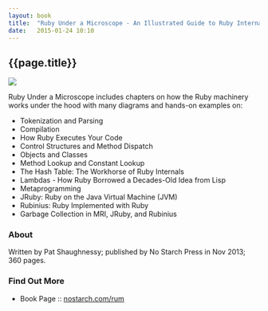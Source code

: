 ```yaml
---
layout: book
title:  "Ruby Under a Microscope - An Illustrated Guide to Ruby Internals by Pat Shaughnessy"
date:   2015-01-24 10:10
---
```


## {{page.title}}

![]({{site.url}}/i/book-ruby-under-a-microscope.png)

Ruby Under a Microscope includes chapters on how the Ruby machinery
works under the hood with many diagrams and hands-on examples on:

- Tokenization and Parsing
- Compilation
- How Ruby Executes Your Code
- Control Structures and Method Dispatch
- Objects and Classes
- Method Lookup and Constant Lookup
- The Hash Table: The Workhorse of Ruby Internals
- Lambdas - How Ruby Borrowed a Decades-Old Idea from Lisp
- Metaprogramming
- JRuby: Ruby on the Java Virtual Machine (JVM)
- Rubinius: Ruby Implemented with Ruby
- Garbage Collection in MRI, JRuby, and Rubinius


### About

Written by Pat Shaughnessy; published by No Starch Press in Nov 2013;
360 pages. 


### Find Out More

- Book Page :: [nostarch.com/rum](http://www.nostarch.com/rum)

